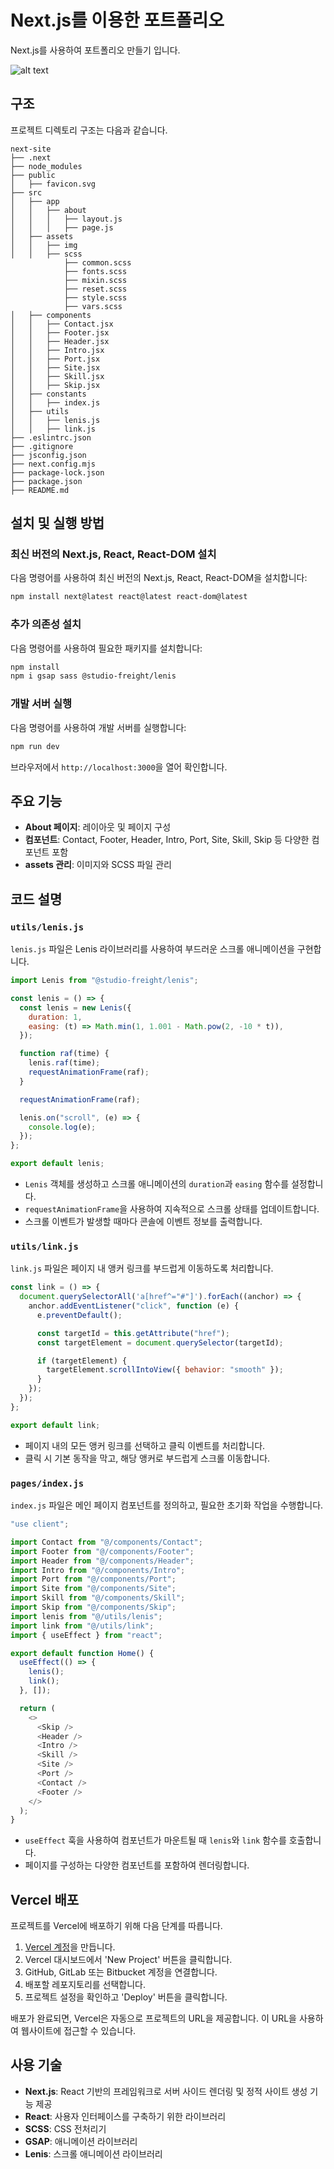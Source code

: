 # Next.js를 이용한 포트폴리오

Next.js를 사용하여 포트폴리오 만들기 입니다.

![alt text](./src/assets/img/main.png)

## 구조

프로젝트 디렉토리 구조는 다음과 같습니다.

```
next-site
├── .next
├── node_modules
├── public
│   ├── favicon.svg
├── src
│   ├── app
│   │   ├── about
│   │   │   ├── layout.js
│   │   │   ├── page.js
│   ├── assets
│   │   ├── img
│   │   ├── scss
            ├── common.scss
            ├── fonts.scss
            ├── mixin.scss
            ├── reset.scss
            ├── style.scss
            ├── vars.scss
│   ├── components
│   │   ├── Contact.jsx
│   │   ├── Footer.jsx
│   │   ├── Header.jsx
│   │   ├── Intro.jsx
│   │   ├── Port.jsx
│   │   ├── Site.jsx
│   │   ├── Skill.jsx
│   │   ├── Skip.jsx
│   ├── constants
│   │   ├── index.js
│   ├── utils
│   │   ├── lenis.js
│   │   ├── link.js
├── .eslintrc.json
├── .gitignore
├── jsconfig.json
├── next.config.mjs
├── package-lock.json
├── package.json
├── README.md
```

## 설치 및 실행 방법

### 최신 버전의 Next.js, React, React-DOM 설치

다음 명령어를 사용하여 최신 버전의 Next.js, React, React-DOM을 설치합니다:

```bash
npm install next@latest react@latest react-dom@latest
```

### 추가 의존성 설치

다음 명령어를 사용하여 필요한 패키지를 설치합니다:

```bash
npm install
npm i gsap sass @studio-freight/lenis
```

### 개발 서버 실행

다음 명령어를 사용하여 개발 서버를 실행합니다:

```bash
npm run dev
```

브라우저에서 `http://localhost:3000`을 열어 확인합니다.

## 주요 기능

- **About 페이지**: 레이아웃 및 페이지 구성
- **컴포넌트**: Contact, Footer, Header, Intro, Port, Site, Skill, Skip 등 다양한 컴포넌트 포함
- **assets 관리**: 이미지와 SCSS 파일 관리

## 코드 설명

### `utils/lenis.js`

`lenis.js` 파일은 Lenis 라이브러리를 사용하여 부드러운 스크롤 애니메이션을 구현합니다.

```javascript
import Lenis from "@studio-freight/lenis";

const lenis = () => {
  const lenis = new Lenis({
    duration: 1,
    easing: (t) => Math.min(1, 1.001 - Math.pow(2, -10 * t)),
  });

  function raf(time) {
    lenis.raf(time);
    requestAnimationFrame(raf);
  }

  requestAnimationFrame(raf);

  lenis.on("scroll", (e) => {
    console.log(e);
  });
};

export default lenis;
```

- `Lenis` 객체를 생성하고 스크롤 애니메이션의 `duration`과 `easing` 함수를 설정합니다.
- `requestAnimationFrame`을 사용하여 지속적으로 스크롤 상태를 업데이트합니다.
- 스크롤 이벤트가 발생할 때마다 콘솔에 이벤트 정보를 출력합니다.

### `utils/link.js`

`link.js` 파일은 페이지 내 앵커 링크를 부드럽게 이동하도록 처리합니다.

```javascript
const link = () => {
  document.querySelectorAll('a[href^="#"]').forEach((anchor) => {
    anchor.addEventListener("click", function (e) {
      e.preventDefault();

      const targetId = this.getAttribute("href");
      const targetElement = document.querySelector(targetId);

      if (targetElement) {
        targetElement.scrollIntoView({ behavior: "smooth" });
      }
    });
  });
};

export default link;
```

- 페이지 내의 모든 앵커 링크를 선택하고 클릭 이벤트를 처리합니다.
- 클릭 시 기본 동작을 막고, 해당 앵커로 부드럽게 스크롤 이동합니다.

### `pages/index.js`

`index.js` 파일은 메인 페이지 컴포넌트를 정의하고, 필요한 초기화 작업을 수행합니다.

```javascript
"use client";

import Contact from "@/components/Contact";
import Footer from "@/components/Footer";
import Header from "@/components/Header";
import Intro from "@/components/Intro";
import Port from "@/components/Port";
import Site from "@/components/Site";
import Skill from "@/components/Skill";
import Skip from "@/components/Skip";
import lenis from "@/utils/lenis";
import link from "@/utils/link";
import { useEffect } from "react";

export default function Home() {
  useEffect(() => {
    lenis();
    link();
  }, []);

  return (
    <>
      <Skip />
      <Header />
      <Intro />
      <Skill />
      <Site />
      <Port />
      <Contact />
      <Footer />
    </>
  );
}
```

- `useEffect` 훅을 사용하여 컴포넌트가 마운트될 때 `lenis`와 `link` 함수를 호출합니다.
- 페이지를 구성하는 다양한 컴포넌트를 포함하여 렌더링합니다.

## Vercel 배포

프로젝트를 Vercel에 배포하기 위해 다음 단계를 따릅니다.

1. [Vercel 계정](https://vercel.com/)을 만듭니다.
2. Vercel 대시보드에서 'New Project' 버튼을 클릭합니다.
3. GitHub, GitLab 또는 Bitbucket 계정을 연결합니다.
4. 배포할 레포지토리를 선택합니다.
5. 프로젝트 설정을 확인하고 'Deploy' 버튼을 클릭합니다.

배포가 완료되면, Vercel은 자동으로 프로젝트의 URL을 제공합니다. 이 URL을 사용하여 웹사이트에 접근할 수 있습니다.

## 사용 기술

- **Next.js**: React 기반의 프레임워크로 서버 사이드 렌더링 및 정적 사이트 생성 기능 제공
- **React**: 사용자 인터페이스를 구축하기 위한 라이브러리
- **SCSS**: CSS 전처리기
- **GSAP**: 애니메이션 라이브러리
- **Lenis**: 스크롤 애니메이션 라이브러리
